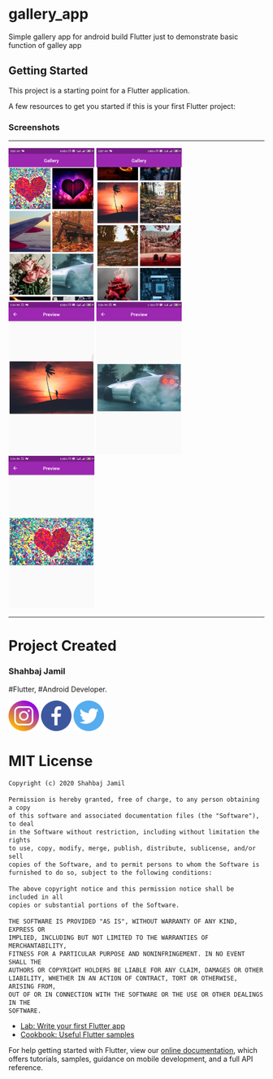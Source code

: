 # gallery_app

Simple gallery app for android build Flutter
just to demonstrate basic function of galley app

## Getting Started

This project is a starting point for a Flutter application.

A few resources to get you started if this is your first Flutter project:

### Screenshots
***
<img src="flutter_01.png" height="300em" /> <img src="flutter_02.jpg" height="300em" /> <img src="flutter_03.png" height="300em" /> <img src="flutter_04.png" height="300em" /> <img src="flutter_05.png" height="300em" />

***
# Project Created
### Shahbaj Jamil
 #Flutter, #Android Developer.
 
<a href="https://www.instagram.com/shahbaj_jamil"><img src="https://github.com/shahbajjamil/Social-Meadia-Icons/blob/master/Icons-logos/instagram-circle.png" width="60"></a>   <a href="https://www.facebook.com/shahbaj.jamil"><img src="https://github.com/shahbajjamil/Social-Meadia-Icons/blob/master/Icons-logos/facebook-circle.png" width="60"></a>   <a href="https://twitter.com/JamilShahbaj"><img src="https://github.com/shahbajjamil/Social-Meadia-Icons/blob/master/Icons-logos/twitter-circle.png" width="60"></a>

# MIT License
```
Copyright (c) 2020 Shahbaj Jamil

Permission is hereby granted, free of charge, to any person obtaining a copy
of this software and associated documentation files (the "Software"), to deal
in the Software without restriction, including without limitation the rights
to use, copy, modify, merge, publish, distribute, sublicense, and/or sell
copies of the Software, and to permit persons to whom the Software is
furnished to do so, subject to the following conditions:

The above copyright notice and this permission notice shall be included in all
copies or substantial portions of the Software.

THE SOFTWARE IS PROVIDED "AS IS", WITHOUT WARRANTY OF ANY KIND, EXPRESS OR
IMPLIED, INCLUDING BUT NOT LIMITED TO THE WARRANTIES OF MERCHANTABILITY,
FITNESS FOR A PARTICULAR PURPOSE AND NONINFRINGEMENT. IN NO EVENT SHALL THE
AUTHORS OR COPYRIGHT HOLDERS BE LIABLE FOR ANY CLAIM, DAMAGES OR OTHER
LIABILITY, WHETHER IN AN ACTION OF CONTRACT, TORT OR OTHERWISE, ARISING FROM,
OUT OF OR IN CONNECTION WITH THE SOFTWARE OR THE USE OR OTHER DEALINGS IN THE
SOFTWARE.
```

- [Lab: Write your first Flutter app](https://flutter.dev/docs/get-started/codelab)
- [Cookbook: Useful Flutter samples](https://flutter.dev/docs/cookbook)

For help getting started with Flutter, view our
[online documentation](https://flutter.dev/docs), which offers tutorials,
samples, guidance on mobile development, and a full API reference.
